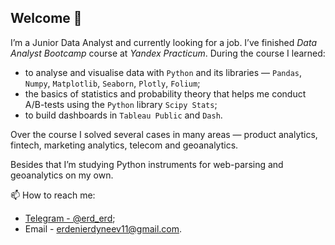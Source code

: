 ## Welcome 👋

I’m a Junior Data Analyst and currently looking for a job. I’ve finished *Data Analyst Bootcamp* course at *Yandex Practicum*. During the course I learned:
- to analyse and visualise data with `Python` and its libraries — `Pandas`, `Numpy`, `Matplotlib`, `Seaborn`, `Plotly`, `Folium`;
- the basics of statistics and probability theory that helps me conduct A/B-tests using the `Python` library `Scipy Stats`;
- to build dashboards in `Tableau Public` and `Dash`.

Over the course I solved several cases in many areas — product analytics, fintech, marketing analytics, telecom and geoanalytics. 

Besides that I’m studying Python instruments for web-parsing and geoanalytics on my own.

📫 How to reach me:
- [Telegram - @erd_erd](https://t.me/erd_erd);
- Email - erdenierdyneev11@gmail.com.
